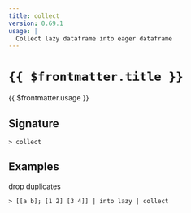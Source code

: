 ```yaml
---
title: collect
version: 0.69.1
usage: |
  Collect lazy dataframe into eager dataframe
---
```


# <code>{{ $frontmatter.title }}</code>

<div style='white-space: pre-wrap;'>{{ $frontmatter.usage }}</div>

## Signature

```> collect ```

## Examples

drop duplicates
```shell
> [[a b]; [1 2] [3 4]] | into lazy | collect
```
